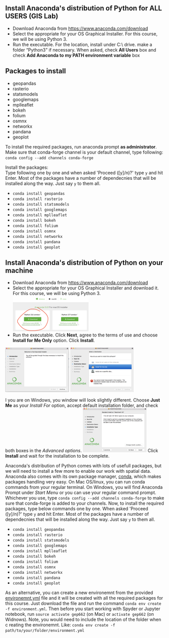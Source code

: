 ## Install Anaconda's distribution of Python for **ALL USERS** (GIS Lab)
* Download Anaconda from https://www.anaconda.com/download
* Select the appropriate for your OS Graphical Installer. For this course, we will be using Python 3.
* Run the executable. For the location, install under C:\ drive. make a folder “Python3” if necessary.
  When asked, check **All Users** box and check **Add Anaconda to my PATH environment variable** box

## Packages to install
* geopandas
* rasterio
* statsmodels
* googlemaps
* mplleaflet
* bokeh
* folium
* osmnx
* networkx
* pandana 
* geoplot

To install the required packages, run anaconda prompt **as administrator**.
Make sure that conda-forge channel is your default channel, type following:  
`conda config --add channels conda-forge`

Install the packages:    
Type following one by one and when asked 'Proceed ([y]/n)?' type `y` and hit Enter. Most of the packages have a number of dependecnies that will be installed along the way. Just say `y` to them all.
* `conda install geopandas`
* `conda install rasterio`
* `conda install statsmodels`
* `conda install googlemaps`
* `conda install mplleaflet`
* `conda install bokeh`
* `conda install folium`
* `conda install osmnx`
* `conda install networkx`
* `conda install pandana`
* `conda install geoplot`


## Install Anaconda's distribution of Python on your machine
* Download Anaconda from https://www.anaconda.com/download
* Select the appropriate for your OS Graphical Installer and download it. For this course, we will be using Python 3.
  <img src='https://github.com/anastasiaclark/GEP662_Spring2018/blob/master/img/anaconda_py3.png' width="50%">
* Run the executable. Click **Next**, agree to the terms of use and choose **Install for Me Only** option. Click **Install**.
<img src='https://github.com/anastasiaclark/GEP662_Spring2018/blob/master/img/step1.png' width="40%"> 
<img src='https://github.com/anastasiaclark/GEP662_Spring2018/blob/master/img/step2.png' width="40%"> 

I you are on Windows, you window will look slightly different. Choose **Just Me** as your *Install For* option, accept default installation folder, and check both boxes in the *Advanced options*. 
<img src='https://github.com/anastasiaclark/GEP662_Spring2018/blob/master/img/step3.png' width="40%"> 
Click **Install** and wait for the installation to be complete.

Anaconda's distribution of Python comes with lots of usefull packages, but we will need to install a few more to enable our work with spatial data. Anaconda also comes with its own package manager, [conda](https://conda.io/docs/user-guide/concepts.html#conda-packages), which makes packages handling very easy. On Mac OS/linux, you can run conda commands from your regular terminal. On Windows, you will find Anaconda Prompt under *Start Menu* or you can use your regular command prompt. Whichever you use, type `conda config --add channels conda-forge` to make sure that conda-forge is added to your channels. Now, to install the required packages, type below commands one by one. When asked 'Proceed ([y]/n)?' type `y` and hit Enter. Most of the packages have a number of dependecnies that will be installed along the way. Just say `y` to them all.

* `conda install geopandas`
* `conda install rasterio`
* `conda install statsmodels`
* `conda install googlemaps`
* `conda install mplleaflet`
* `conda install bokeh`
* `conda install folium`
* `conda install osmnx`
* `conda install networkx`
* `conda install pandana`
* `conda install geoplot`

As an alternative, you can create a new environemnt from the provided [environemnt.yml](https://github.com/anastasiaclark/GEP662_Spring2018/blob/master/environment.yml) file and it will be created with all the required packages for this course. Just download the file and run the command `conda env create -f environment.yml`. Then before you start working with Spyder or Jupyter notebook, run `source activate gep662` (on Mac) or `activate gep662` (on Widnows). Note, you would need to include the location of the folder when c reating the environemnt. Like:
`conda env create -f path/to/your/folder/environment.yml`
